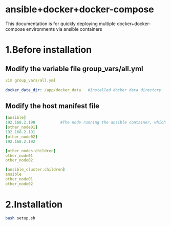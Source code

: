 # ansible+docker+docker-compose
This documentation is for quickly deploying multiple docker+docker-compose environments via ansible containers

# 1.Before installation

## Modify the variable file group_vars/all.yml

```yaml
vim group_vars/all.yml
 
docker_data_dir: /app/docker_data   #Installed docker data directory

```

## Modify the host manifest file

```yaml
[ansible]   
192.168.2.190           #The node running the ansible container, which will deploy docker+docker-compose over other nodes
[other_node01]  
192.168.2.191
[other_node02] 
192.168.2.192

[other_nodes:children]
other_node01
other_node02

[ansible_cluster:children]
ansible
other_node01
other_node02
```

# 2.Installation

```sh
bash setup.sh
```